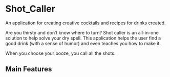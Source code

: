 # Shot_Caller
An application for creating creative cocktails and recipes for drinks created. 

Are you thirsty and don’t know where to turn? 
Shot caller is an all-in-one solution to help solve your dry spell. This application helps the user find a good drink (with a sense of humor) and even teaches you how to make it. 

When you choose your booze, you call all the shots. 


## Main Features
